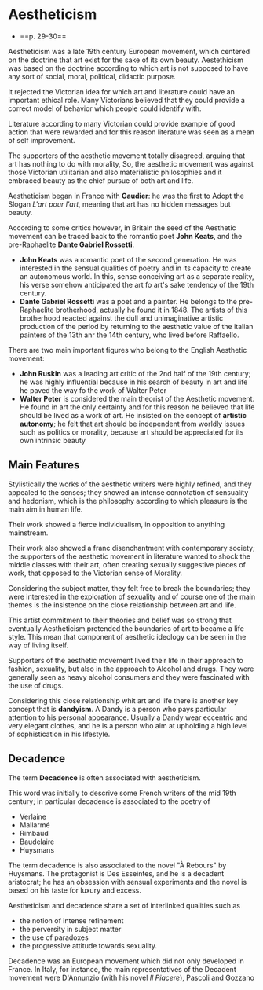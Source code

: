 # Aestheticism

* ==p. 29-30==

Aestheticism was a late 19th century European movement, which centered on the doctrine that art exist for the sake of its own beauty. Aestethicism was based on the doctrine according to which art is not supposed to have any sort of social, moral, political, didactic purpose.

It rejected the Victorian idea for which art and literature could have an important ethical role.
Many Victorians believed that they could provide a correct model of behavior which people could identify with.

Literature according to many Victorian could provide example of good action that were rewarded and for this reason literature was seen as a mean of self improvement.

The supporters of the aesthetic movement totally disagreed, arguing that art has nothing to do with morality, So, the aesthetic movement was against those Victorian utilitarian and also materialistic philosophies and it embraced beauty as the chief pursue of both art and life.

Aestheticism began in France with **Gaudier**: he was the first to Adopt the Slogan _L'art pour l'art_, meaning that art has no hidden messages but beauty.

According to some critics however, in Britain the seed of the Aesthetic movement can be traced back to the romantic poet **John Keats**, and the pre-Raphaelite **Dante Gabriel Rossetti**.
- **John Keats** was a romantic poet of the second generation. He was interested in the sensual qualities of poetry and in its capacity to create an autonomous world. In this, sense conceiving art as a separate reality, his verse somehow anticipated the art fo art's sake tendency of the 19th century.
- **Dante Gabriel Rossetti** was a poet and a painter. He belongs to the pre-Raphaelite brotherhood, actually he found it in 1848. The artists of this brotherhood reacted against the dull and unimaginative artistic production of the period by returning to the aesthetic value of the italian painters of the 13th anr the 14th century, who lived before Raffaello.

There are two main important figures who belong to the English Aesthetic movement:
- **John Ruskin** was a leading art critic of the 2nd half of the 19th century; he was highly influential because in his search of beauty in art and life he paved the way fo the work of Walter Peter
- **Walter Peter** is considered the main theorist of the Aesthetic movement. He found in art the only certainty and for this reason he believed that life should be lived as a work of art. He insisted on the concept of **artistic autonomy**; he felt that art should be independent from worldly issues such as politics or morality, because art should be appreciated for its own intrinsic beauty

## Main Features

Stylistically the works of the aesthetic writers were highly refined, and they appealed to the senses; they showed an intense connotation of sensuality and hedonism, which is the philosophy according to which pleasure is the main aim in human life.

Their work showed a fierce individualism, in opposition to anything mainstream.

Their work also showed a franc disenchantment with contemporary society; the supporters of the aesthetic movement in literature wanted to shock the middle classes with their art, often creating sexually suggestive pieces of work, that opposed to the Victorian sense of Morality.

Considering the subject matter, they felt free to break the boundaries; they were interested in the exploration of sexuality and of course one of the main themes is the insistence on the close relationship between art and life.

This artist commitment to their theories and belief was so strong that eventually Aestheticism pretended the boundaries of art to became a life style. This mean that component of aesthetic ideology can be seen in the way of living itself.

Supporters of the aesthetic movement lived their life in their approach to fashion, sexuality, but also in the approach to Alcohol and drugs. They were generally seen as heavy alcohol consumers and they were fascinated with the use of drugs.

Considering this close relationship whit art and life there is another key concept that is **dandyism**. A Dandy is a person who pays particular attention to his personal appearance. Usually a Dandy wear eccentric and very elegant clothes, and he is a person who aim at upholding a high level of sophistication in his lifestyle.

## Decadence

The term **Decadence** is often associated with aestheticism.

This word was initially to descrive some French writers of the mid 19th century; in particular decadence is associated to the poetry of
- Verlaine
- Mallarmé
- Rimbaud
- Baudelaire
- Huysmans

The term decadence is also associated to the novel "À Rebours" by Huysmans. The protagonist is Des Esseintes, and he is a decadent aristocrat; he has an obsession with sensual experiments and the novel is based on his taste for luxury and excess.

Aestheticism and decadence share a set of interlinked qualities such as
- the notion of intense refinement
- the perversity in subject matter
- the use of paradoxes
- the progressive attitude towards sexuality.

Decadence was an European movement which did not only developed in France.
In Italy, for instance, the main representatives of the Decadent movement were D'Annunzio (with his novel _Il Piacere_), Pascoli and Gozzano
